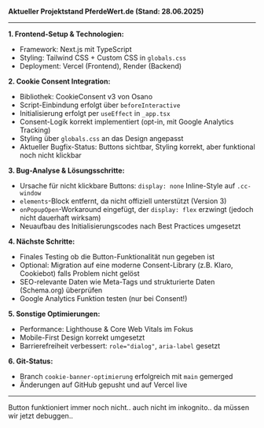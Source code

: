 **Aktueller Projektstand PferdeWert.de (Stand: 28.06.2025)**

---

**1. Frontend-Setup & Technologien:**

* Framework: Next.js mit TypeScript
* Styling: Tailwind CSS + Custom CSS in `globals.css`
* Deployment: Vercel (Frontend), Render (Backend)

**2. Cookie Consent Integration:**

* Bibliothek: CookieConsent v3 von Osano
* Script-Einbindung erfolgt über `beforeInteractive`
* Initialisierung erfolgt per `useEffect` in `_app.tsx`
* Consent-Logik korrekt implementiert (opt-in, mit Google Analytics Tracking)
* Styling über `globals.css` an das Design angepasst
* Aktueller Bugfix-Status: Buttons sichtbar, Styling korrekt, aber funktional noch nicht klickbar

**3. Bug-Analyse & Lösungsschritte:**

* Ursache für nicht klickbare Buttons: `display: none` Inline-Style auf `.cc-window`
* `elements`-Block entfernt, da nicht offiziell unterstützt (Version 3)
* `onPopupOpen`-Workaround eingefügt, der `display: flex` erzwingt (jedoch nicht dauerhaft wirksam)
* Neuaufbau des Initialisierungscodes nach Best Practices umgesetzt

**4. Nächste Schritte:**

* Finales Testing ob die Button-Funktionalität nun gegeben ist
* Optional: Migration auf eine moderne Consent-Library (z.B. Klaro, Cookiebot) falls Problem nicht gelöst
* SEO-relevante Daten wie Meta-Tags und strukturierte Daten (Schema.org) überprüfen
* Google Analytics Funktion testen (nur bei Consent!)

**5. Sonstige Optimierungen:**

* Performance: Lighthouse & Core Web Vitals im Fokus
* Mobile-First Design korrekt umgesetzt
* Barrierefreiheit verbessert: `role="dialog"`, `aria-label` gesetzt

**6. Git-Status:**

* Branch `cookie-banner-optimierung` erfolgreich mit `main` gemerged
* Änderungen auf GitHub gepusht und auf Vercel live

---

Button funktioniert immer noch nicht.. auch nicht im inkognito.. da müssen wir jetzt debuggen..